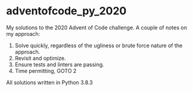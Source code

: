 # adventofcode_py_2020
My solutions to the 2020 Advent of Code challenge. A couple of notes on my approach:

1. Solve quickly, regardless of the ugliness or brute force nature of the approach.
2. Revisit and optimize.
3. Ensure tests and linters are passing.
4. Time permitting, GOTO 2

All solutions written in Python 3.8.3